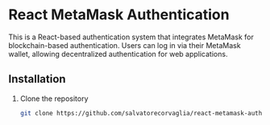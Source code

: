 # React MetaMask Authentication

This is a React-based authentication system that integrates MetaMask for blockchain-based authentication. Users can log in via their MetaMask wallet, allowing decentralized authentication for web applications.

## Installation

1. Clone the repository
   ```bash
   git clone https://github.com/salvatorecorvaglia/react-metamask-auth.git
